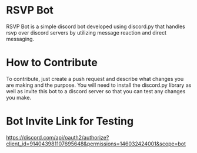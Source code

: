 # RSVP Bot
RSVP Bot is a simple discord bot developed using discord.py that handles rsvp over discord servers by utilizing message reaction and direct messaging.


# How to Contribute
To contribute, just create a push request and describe what changes you are making and the purpose. You will need to install the discord.py library as well as invite this bot to a discord server so that you can test any changes you make.

# Bot Invite Link for Testing
https://discord.com/api/oauth2/authorize?client_id=914043981107695648&permissions=146032424001&scope=bot
